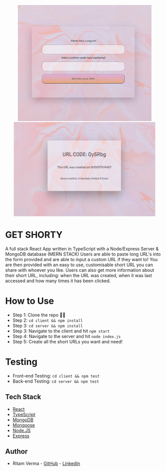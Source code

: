 <p align="center">
  <img src="images/GETSHORTY.png" width="425" height="370">
  <img src="images/getshorty2.png" width="450" height="300">
 </p>

# GET SHORTY

A full stack React App written in TypeScript with a Node/Express Server & MongoDB database (MERN STACK)
Users are able to paste long URL's into the form provided and are able to input a custom URL if they want to!
You are then provided with an easy to use, customisable short URL you can share with whoever you like.
Users can also get more information about their short URL, including: when the URL was created, when it was last accessed and how many times it has been clicked.

# How to Use

- Step 1: Clone the repo ☝🏼
- Step 2: `cd client && npm install`
- Step 3: `cd server && npm install`
- Step 3: Navigate to the client and hit `npm start`
- Step 4: Navigate to the server and hit `node index.js`
- Step 5: Create all the short URLs you want and need!

# Testing

- Front-end Testing: `cd client && npm test`
- Back-end Testing: `cd server && npm test`

## Tech Stack

- [React](https://reactjs.org/)
- [TypeScript](https://www.typescriptlang.org/)
- [MongoDB](https://www.mongodb.com/)
- [Mongoose](https://mongoosejs.com/)
- [Node.JS](https://nodejs.org/en/)
- [Express](https://expressjs.com/)

## Author

- Ritam Verma - [GitHub](https://github.com/ritammv) - [LinkedIn](https://www.linkedin.com/in/ritammv)


